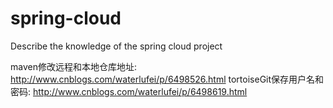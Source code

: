 # spring-cloud
Describe the knowledge of the spring cloud project

maven修改远程和本地仓库地址:
http://www.cnblogs.com/waterlufei/p/6498526.html
tortoiseGit保存用户名和密码:
http://www.cnblogs.com/waterlufei/p/6498619.html
